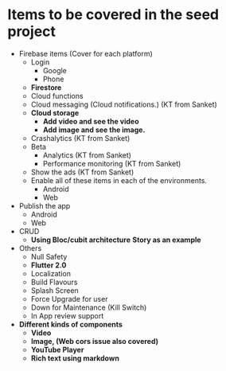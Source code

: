 # Items to be covered in the seed project

* Firebase items (Cover for each platform)
    * Login
        * Google
        * Phone
    * **Firestore**
    * Cloud functions
    * Cloud messaging (Cloud notifications.) (KT from Sanket)
    * **Cloud storage**
        * **Add video and see the video**
        * **Add image and see the image.**
    * Crashalytics (KT from Sanket)
    * Beta
        * Analytics (KT from Sanket)
        * Performance monitoring (KT from Sanket)
    * Show the ads (KT from Sanket)
    * Enable all of these items in each of the environments.
        * Android
        * Web
* Publish the app
    * Android
    * Web
* CRUD
    * **Using Bloc/cubit architecture**
        **Story as an example**
* Others
    * Null Safety
    * **Flutter 2.0**
    * Localization
    * Build Flavours
    * Splash Screen
    * Force Upgrade for user
    * Down for Maintenance (Kill Switch)
    * In App review support
* **Different kinds of components**
    * **Video**
    * **Image, (Web cors issue also covered)**
    * **YouTube Player**
    * **Rich text using markdown**


    
    
